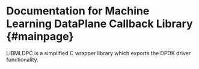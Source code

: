 <!--
# SPDX-License-Identifier: BSD-3-Clause
# Copyright (c) 2023 Marvell.
-->

# Documentation for Machine Learning DataPlane Callback Library {#mainpage}

LIBMLDPC is a simplified C wrapper library which exports the
 DPDK driver functionality.
